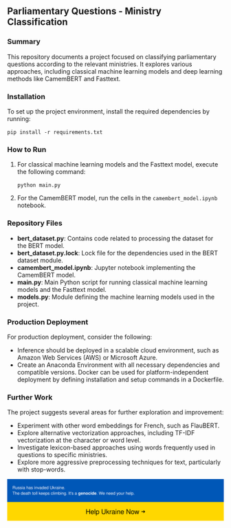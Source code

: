 ## Parliamentary Questions - Ministry Classification

### Summary

This repository documents a project focused on classifying parliamentary questions according to the relevant ministries. It explores various approaches, including classical machine learning models and deep learning methods like CamemBERT and Fasttext.

### Installation

To set up the project environment, install the required dependencies by running:

```
pip install -r requirements.txt
```

### How to Run

1. For classical machine learning models and the Fasttext model, execute the following command:
   ```
   python main.py
   ```

2. For the CamemBERT model, run the cells in the `camembert_model.ipynb` notebook.

### Repository Files

- **bert_dataset.py**: Contains code related to processing the dataset for the BERT model.
- **bert_dataset.py.lock**: Lock file for the dependencies used in the BERT dataset module.
- **camembert_model.ipynb**: Jupyter notebook implementing the CamemBERT model.
- **main.py**: Main Python script for running classical machine learning models and the Fasttext model.
- **models.py**: Module defining the machine learning models used in the project.

### Production Deployment

For production deployment, consider the following:

- Inference should be deployed in a scalable cloud environment, such as Amazon Web Services (AWS) or Microsoft Azure.
- Create an Anaconda Environment with all necessary dependencies and compatible versions. Docker can be used for platform-independent deployment by defining installation and setup commands in a Dockerfile.

### Further Work

The project suggests several areas for further exploration and improvement:

- Experiment with other word embeddings for French, such as FlauBERT.
- Explore alternative vectorization approaches, including TF-IDF vectorization at the character or word level.
- Investigate lexicon-based approaches using words frequently used in questions to specific ministries.
- Explore more aggressive preprocessing techniques for text, particularly with stop-words.


[![Stand With Ukraine](https://raw.githubusercontent.com/vshymanskyy/StandWithUkraine/main/banner2-direct.svg)](https://stand-with-ukraine.pp.ua)
